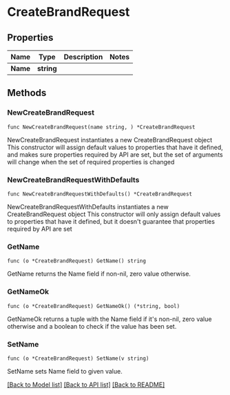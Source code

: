 # CreateBrandRequest

## Properties

Name | Type | Description | Notes
------------ | ------------- | ------------- | -------------
**Name** | **string** |  | 

## Methods

### NewCreateBrandRequest

`func NewCreateBrandRequest(name string, ) *CreateBrandRequest`

NewCreateBrandRequest instantiates a new CreateBrandRequest object
This constructor will assign default values to properties that have it defined,
and makes sure properties required by API are set, but the set of arguments
will change when the set of required properties is changed

### NewCreateBrandRequestWithDefaults

`func NewCreateBrandRequestWithDefaults() *CreateBrandRequest`

NewCreateBrandRequestWithDefaults instantiates a new CreateBrandRequest object
This constructor will only assign default values to properties that have it defined,
but it doesn't guarantee that properties required by API are set

### GetName

`func (o *CreateBrandRequest) GetName() string`

GetName returns the Name field if non-nil, zero value otherwise.

### GetNameOk

`func (o *CreateBrandRequest) GetNameOk() (*string, bool)`

GetNameOk returns a tuple with the Name field if it's non-nil, zero value otherwise
and a boolean to check if the value has been set.

### SetName

`func (o *CreateBrandRequest) SetName(v string)`

SetName sets Name field to given value.



[[Back to Model list]](../README.md#documentation-for-models) [[Back to API list]](../README.md#documentation-for-api-endpoints) [[Back to README]](../README.md)


